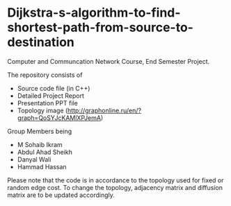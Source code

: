 # Dijkstra-s-algorithm-to-find-shortest-path-from-source-to-destination

Computer and Communcation Network Course, End Semester Project.

The repository consists of
- Source code file (in C++)
- Detailed Project Report
- Presentation PPT file
- Topology image (http://graphonline.ru/en/?graph=QoSYJcKAMlXPJemA)

Group Members being
- M Sohaib Ikram
- Abdul Ahad Sheikh
- Danyal Wali
- Hammad Hassan

Please note that the code is in accordance to the topology used for fixed or random edge cost. To change the topology, adjacency matrix and diffusion matrix are to be updated accordingly.
